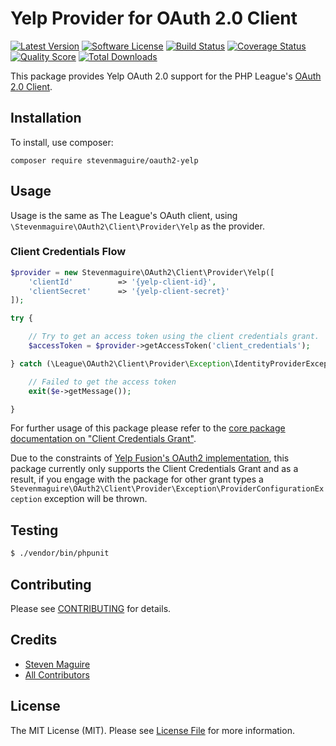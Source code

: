 # Yelp Provider for OAuth 2.0 Client

[![Latest Version](https://img.shields.io/github/release/stevenmaguire/oauth2-yelp.svg?style=flat-square)](https://github.com/stevenmaguire/oauth2-yelp/releases)
[![Software License](https://img.shields.io/badge/license-MIT-brightgreen.svg?style=flat-square)](LICENSE.md)
[![Build Status](https://img.shields.io/travis/stevenmaguire/oauth2-yelp/master.svg?style=flat-square)](https://travis-ci.org/stevenmaguire/oauth2-yelp)
[![Coverage Status](https://img.shields.io/scrutinizer/coverage/g/stevenmaguire/oauth2-yelp.svg?style=flat-square)](https://scrutinizer-ci.com/g/stevenmaguire/oauth2-yelp/code-structure)
[![Quality Score](https://img.shields.io/scrutinizer/g/stevenmaguire/oauth2-yelp.svg?style=flat-square)](https://scrutinizer-ci.com/g/stevenmaguire/oauth2-yelp)
[![Total Downloads](https://img.shields.io/packagist/dt/stevenmaguire/oauth2-yelp.svg?style=flat-square)](https://packagist.org/packages/stevenmaguire/oauth2-yelp)

This package provides Yelp OAuth 2.0 support for the PHP League's [OAuth 2.0 Client](https://github.com/thephpleague/oauth2-client).

## Installation

To install, use composer:

```
composer require stevenmaguire/oauth2-yelp
```

## Usage

Usage is the same as The League's OAuth client, using `\Stevenmaguire\OAuth2\Client\Provider\Yelp` as the provider.

### Client Credentials Flow

```php
$provider = new Stevenmaguire\OAuth2\Client\Provider\Yelp([
    'clientId'          => '{yelp-client-id}',
    'clientSecret'      => '{yelp-client-secret}'
]);

try {

    // Try to get an access token using the client credentials grant.
    $accessToken = $provider->getAccessToken('client_credentials');

} catch (\League\OAuth2\Client\Provider\Exception\IdentityProviderException $e) {

    // Failed to get the access token
    exit($e->getMessage());

}
```

For further usage of this package please refer to the [core package documentation on "Client Credentials Grant"](https://github.com/thephpleague/oauth2-client#client-credentials-grant).

Due to the constraints of [Yelp Fusion's OAuth2 implementation](https://www.yelp.com/developers/documentation/v3/authentication), this package currently only supports the Client Credentials Grant and as a result, if you engage with the package for other grant types a `Stevenmaguire\OAuth2\Client\Provider\Exception\ProviderConfigurationException` exception will be thrown.

## Testing

``` bash
$ ./vendor/bin/phpunit
```

## Contributing

Please see [CONTRIBUTING](https://github.com/stevenmaguire/oauth2-yelp/blob/master/CONTRIBUTING.md) for details.


## Credits

- [Steven Maguire](https://github.com/stevenmaguire)
- [All Contributors](https://github.com/stevenmaguire/oauth2-yelp/contributors)


## License

The MIT License (MIT). Please see [License File](https://github.com/stevenmaguire/oauth2-yelp/blob/master/LICENSE) for more information.
